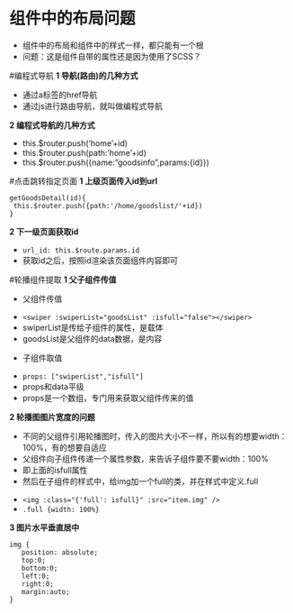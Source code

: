 # 组件中的布局问题
- 组件中的布局和组件中的样式一样，都只能有一个根
- 问题：这是组件自带的属性还是因为使用了SCSS？

#编程式导航
**1 导航(路由)的几种方式**
- 通过a标签的href导航
- 通过js进行路由导航，就叫做编程式导航

**2 编程式导航的几种方式**
- this.$router.push(‘home’+id)
- this.$router.push(path:’home’+id)
- this.$router.push({name:”goodsinfo”,params:{id}})

#点击跳转指定页面
**1 上级页面传入id到url**
```
getGoodsDetail(id){
 this.$router.push({path:'/home/goodslist/'+id}) 
}
```
**2 下一级页面获取id**
- `url_id: this.$route.params.id`
- 获取id之后，按照id渲染该页面组件内容即可

#轮播组件提取
**1 父子组件传值**
- 父组件传值
 + `<swiper :swiperList="goodsList" :isfull="false"></swiper>`
 + swiperList是传给子组件的属性，是载体
 + goodsList是父组件的data数据，是内容
- 子组件取值
 + `props: ["swiperList","isfull"]`
 + props和data平级
 + props是一个数组，专门用来获取父组件传来的值
 
 **2 轮播图图片宽度的问题**
 - 不同的父组件引用轮播图时，传入的图片大小不一样，所以有的想要width：100%，有的想要自适应
 - 父组件向子组件传递一个属性参数，来告诉子组件要不要width：100%
 - 即上面的isfull属性
 - 然后在子组件的样式中，给img加一个full的类，并在样式中定义.full
  + `<img :class="{'full': isfull}" :src="item.img" />`
  + `.full {width: 100%}`
  
 **3 图片水平垂直居中**
 ```
 img {
	position: absolute;
	top:0;
	bottom:0;
	left:0;
	right:0;
	margin:auto;
}
```
 
 
